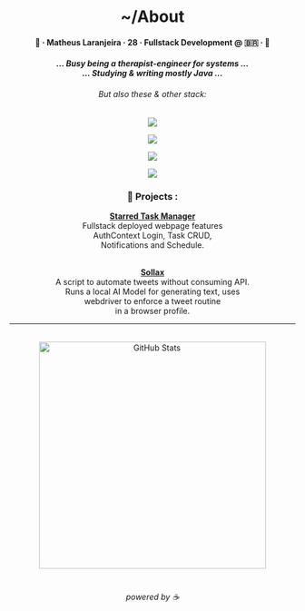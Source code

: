 <div align="center">
  <h1>~/About</h1>
  <h4><p>🍊 · Matheus Laranjeira · 28 · Fullstack Development @ 🇧🇷 · 🍊<br></p></h3>
  <h5><i>
  ... Busy being a therapist-engineer for systems ...
  <br>... Studying & writing mostly Java ...
  <h6>But also these & other stack:</i></h6>
  <p><img src="https://skillicons.dev/icons?i=ts,python"/>
  <p><img src="https://skillicons.dev/icons?i=react,nextjs,nestjs,nodejs,spring"/>
  <p><img src="https://skillicons.dev/icons?i=mongodb,aws,azure,gcp,docker"/>
  <p><img src="https://skillicons.dev/icons?i=notion,git,vscode,bash,linux"/>
<h3>📁 Projects :</h2>
<a href="https://github.com/naranjii/stm-front"><b>Starred Task Manager</b></a><br>
Fullstack deployed webpage features<br>AuthContext Login, Task CRUD,<br>Notifications and Schedule.<br><br>
    
<a href="https://github.com/naranjii/sollax"><b>Sollax</b></a><br>
A script to automate tweets without consuming API.<br>Runs a local AI Model for generating text, uses<br>webdriver to enforce a tweet routine<br> in a browser profile.

---

  <br><a><img src="https://github-readme-stats.vercel.app/api?username=naranjii&show_icons=true&theme=gruvbox&hide_border=true&count_private=true&rank_icon=github" alt="GitHub Stats" style="width: 400px; height: auto;"/>
  <h1></h1>
  <h6>powered by ☕</p></div>
  
